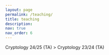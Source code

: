```yaml
---
layout: page
permalink: /teaching/
title: teaching
description: 
nav: true
nav_order: 6
---
```


Cryptology 24/25 (TA) >
Cryptology 23/24 (TA)

